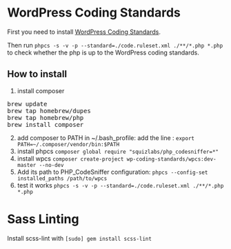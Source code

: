 # WordPress Coding Standards

First you need to install [WordPress Coding Standards](https://github.com/WordPress-Coding-Standards/WordPress-Coding-Standards).

Then run `phpcs -s -v -p --standard=./code.ruleset.xml ./**/*.php *.php` to check whether the php is up to the WordPress coding standards.

## How to install
1. install composer
<pre>
brew update
brew tap homebrew/dupes
brew tap homebrew/php
brew install composer
</pre>
2. add composer to PATH
in ~/.bash_profile: add the line : `export PATH=~/.composer/vendor/bin:$PATH`
3. install phpcs
`composer global require "squizlabs/php_codesniffer=*"`
4. install wpcs
`composer create-project wp-coding-standards/wpcs:dev-master --no-dev`
5. Add its path to PHP_CodeSniffer configuration:
`phpcs --config-set installed_paths /path/to/wpcs`
6. test it works
`phpcs -s -v -p --standard=./code.ruleset.xml ./**/*.php *.php`

# Sass Linting
Install scss-lint with `[sudo] gem install scss-lint`